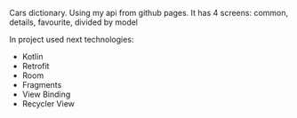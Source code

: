 Cars dictionary. Using my api from github pages. It has 4 screens: common, details, favourite, divided by model

In project used next technologies:
* Kotlin
* Retrofit
* Room
* Fragments
* View Binding
* Recycler View
